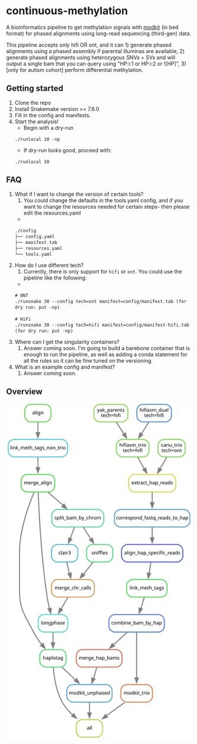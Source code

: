 # continuous-methylation

A bioinformatics pipeline to get methylation signals with [modkit](https://github.com/nanoporetech/modkit/) (in bed format) for phased alignments using long-read sequencing (third-gen) data.

This pipeline accepts only hifi OR ont, and it can 1) generate phased alignments using a phased assembly if parental illuminas are available, 2) generate phased alignments using heterozygous SNVs + SVs and will output a single bam that you can query using "HP:i:1 or HP:i:2 or ![HP]", 3) [only for autism cohort] perform differential methylation.

## Getting started
1. Clone the repo
2. Install Snakemake version >= 7.6.0
3. Fill in the config and manifests.
4. Start the analysis!
    * Begin with a dry-run
    ```
    ./runlocal 10 -np
    ```
    * If dry-run looks good, proceed with:
    ```
    ./runlocal 10
    ```
   
## FAQ
1. What if I want to change the version of certain tools?
   1. You could change the defaults in the tools.yaml config, and if you want to change the resources needed for certain steps- then please edit the resources.yaml
   * 
   ```
   ./config
   ├── config.yaml
   ├── manifest.tab
   ├── resources.yaml
   └── tools.yaml
   ```
2. How do I use different tech?
   1. Currently, there is only support for `hifi` or `ont`. You could use the pipeline like the following:
   * 
   ```
   # ONT
   ./runsnake 30 --config tech=ont manifest=config/manifest.tab (for dry run: put -np)
    
   # HiFi
   ./runsnake 30 --config tech=hifi manifest=config/manifest-hifi.tab (for dry run: put -np)
   ```
3. Where can I get the singularity containers?
   1. Answer coming soon. I'm going to build a barebone container that is enough to run the pipeline, as well as adding a conda statement for all the rules so it can be fine tuned on the versioning.
4. What is an example config and manifest?
   1. Answer coming soon.

## Overview
![pipeline vector](https://github.com/projectoriented/continuous-methylation/blob/main/agg-dag.svg)
